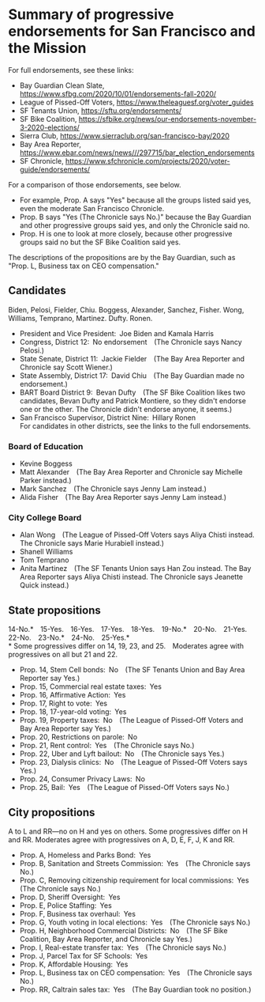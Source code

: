# Summary of progressive endorsements for San&nbsp;Francisco and the&nbsp;Mission

For full endorsements, see these links:

- Bay Guardian Clean Slate, <https://www.sfbg.com/2020/10/01/endorsements-fall-2020/>
- League of Pissed-Off Voters, <https://www.theleaguesf.org/voter_guides>
- SF Tenants Union, <https://sftu.org/endorsements/>
- SF Bike Coalition, <https://sfbike.org/news/our-endorsements-november-3-2020-elections/>
- Sierra Club, <https://www.sierraclub.org/san-francisco-bay/2020>
- Bay Area Reporter, <https://www.ebar.com/news/news///297715/bar_election_endorsements>
- SF Chronicle, <https://www.sfchronicle.com/projects/2020/voter-guide/endorsements/>

For a comparison of those endorsements, see below. 

- For example, Prop. A says "Yes" because all the groups listed said yes, even the moderate San Francisco Chronicle. 
- Prop. B says "Yes (The Chronicle says No.)" because the Bay Guardian and other progressive groups said yes, and only the Chronicle said no. 
- Prop. H is one to look at more closely, because other progressive groups said no but the SF Bike Coalition said yes. 

The descriptions of the propositions are by the Bay Guardian, such as "Prop. L, Business tax on CEO compensation."

## Candidates

Biden, Pelosi, Fielder, Chiu. Boggess, Alexander, Sanchez, Fisher. Wong, Williams, Temprano, Martinez. Dufty. Ronen.

- President and Vice President: Joe Biden and Kamala Harris
- Congress, District 12: No endorsement (The Chronicle says Nancy Pelosi.)
- State Senate, District 11: Jackie Fielder (The Bay Area Reporter and Chronicle say Scott Wiener.)
- State Assembly, District 17: David Chiu (The Bay Guardian made no endorsement.)
- BART Board District 9: Bevan Dufty (The SF Bike Coalition likes two candidates, Bevan Dufty and Patrick Montiere, so they didn't endorse one or the other. 
The Chronicle didn't endorse anyone, it seems.)
- San Francisco Supervisor, District Nine: Hillary Ronen \
For candidates in other districts, see the links to the full endorsements.

### Board of Education
- Kevine Boggess
- Matt Alexander (The Bay Area Reporter and Chronicle say Michelle Parker instead.)
- Mark Sanchez (The Chronicle says Jenny Lam instead.)
- Alida Fisher (The Bay Area Reporter says Jenny Lam instead.)

### City College Board
- Alan Wong (The League of Pissed-Off Voters says Aliya Chisti instead. The Chronicle says Marie Hurabiell instead.)
- Shanell Williams
- Tom Temprano
- Anita Martinez (The SF Tenants Union says Han Zou instead. The Bay Area Reporter says Aliya Chisti instead. The Chronicle says Jeanette Quick instead.)

## State propositions

14-No.\* 15-Yes. 16-Yes. 17-Yes. 18-Yes. 19-No.\* 20-No. 21-Yes. 22-No. 23-No.\* 24-No. 25-Yes.* \
\* Some progressives differ on 14, 19, 23, and 25. Moderates agree with progressives on all but 21 and 22.

- Prop. 14, Stem Cell bonds: No (The SF Tenants Union and Bay Area Reporter say Yes.)
- Prop. 15, Commercial real estate taxes: Yes
- Prop. 16, Affirmative Action: Yes
- Prop. 17, Right to vote: Yes
- Prop. 18, 17-year-old voting: Yes
- Prop. 19, Property taxes: No (The League of Pissed-Off Voters and Bay Area Reporter say Yes.)
- Prop. 20, Restrictions on parole: No
- Prop. 21, Rent control: Yes (The Chronicle says No.)
- Prop. 22, Uber and Lyft bailout: No (The Chronicle says Yes.)
- Prop. 23, Dialysis clinics: No (The League of Pissed-Off Voters says Yes.)
- Prop. 24, Consumer Privacy Laws: No
- Prop. 25, Bail: Yes (The League of Pissed-Off Voters says No.)

## City propositions

A to L and RR&mdash;no on H and yes on others. Some progressives differ on H and RR. 
Moderates agree with progressives on A, D, E, F, J, K and RR.

- Prop. A, Homeless and Parks Bond: Yes
- Prop. B, Sanitation and Streets Commission: Yes (The Chronicle says No.)
- Prop. C, Removing citizenship requirement for local commissions: Yes (The Chronicle says No.)
- Prop. D, Sheriff Oversight: Yes
- Prop. E, Police Staffing: Yes
- Prop. F, Business tax overhaul: Yes
- Prop. G, Youth voting in local elections: Yes (The Chronicle says No.)
- Prop. H, Neighborhood Commercial Districts: No (The SF Bike Coalition, Bay Area Reporter, and Chronicle say Yes.)
- Prop. I, Real-estate transfer tax: Yes (The Chronicle says No.)
- Prop. J, Parcel Tax for SF Schools: Yes
- Prop. K, Affordable Housing: Yes
- Prop. L, Business tax on CEO compensation: Yes (The Chronicle says No.)
- Prop. RR, Caltrain sales tax: Yes (The Bay Guardian took no position.)
